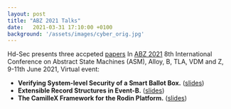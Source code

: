 ```yaml
---
layout: post
title: "ABZ 2021 Talks"
date:   2021-03-31 17:10:00 +0100
background: '/assets/images/cyber_orig.jpg'
---
```

Hd-Sec presents three accpeted <a href ="/publications/">papers</a> In <a href ="https://abz2021.uni-ulm.de/"> ABZ 2021</a> 8th International Conference on Abstract State Machines (ASM), Alloy, B, TLA, VDM and Z, 9-11th June 2021, Virtual event:
* <b>Verifying System-level Security of a Smart Ballot Box.</b> (<a href ="/files/abz2021_SBB.pdf">slides</a>)
* <b>Extensible Record Structures in Event-B.</b> (<a href ="/files/ABZ2021_presentation.pdf">slides</a>)
* <b>The CamilleX Framework for the Rodin Platform.</b> (<a href ="">slides</a>)




